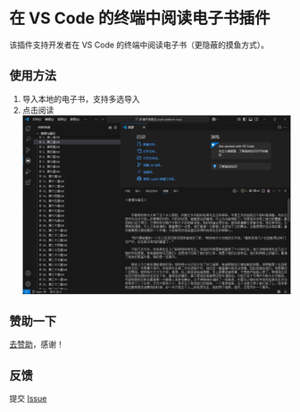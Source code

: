 # 在 VS Code 的终端中阅读电子书插件

该插件支持开发者在 VS Code 的终端中阅读电子书（更隐蔽的摸鱼方式）。

## 使用方法
1. 导入本地的电子书，支持多选导入
2. 点击阅读
![截图](https://raw.githubusercontent.com/Gecko525/book-reader/refs/heads/main/resources/terminal-reader.png)

## 赞助一下
[去赞助](https://raw.githubusercontent.com/Gecko525/book-reader/refs/heads/main/resources/weixin-pay.jpg)，感谢！


## 反馈
提交 [Issue](https://github.com/Gecko525/book-reader/issues)